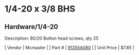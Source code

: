 # 1/4-20 x 3/8 BHS
## Hardware/1/4-20
Description: 	80/20 Button head screws, qty 25 

| Vendor | Mcmaster | 
| Part # | [91355A080](http://www.mcmaster.com/) | 
| Unit Price | $7.85 | 
